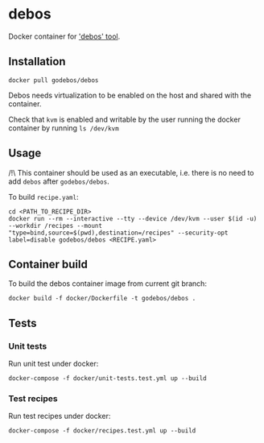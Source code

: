 # debos

Docker container for ['debos' tool](https://github.com/go-debos/debos).

## Installation
```
docker pull godebos/debos
```

Debos needs virtualization to be enabled on the host and shared with the container.

Check that `kvm` is enabled and writable by the user running the docker container by running ```ls /dev/kvm```

## Usage
/!\ This container should be used as an executable, i.e. there is no need to add `debos` after `godebos/debos`.

To build `recipe.yaml`:
```
cd <PATH_TO_RECIPE_DIR>
docker run --rm --interactive --tty --device /dev/kvm --user $(id -u) --workdir /recipes --mount "type=bind,source=$(pwd),destination=/recipes" --security-opt label=disable godebos/debos <RECIPE.yaml>
```

## Container build
To build the debos container image from current git branch:
```
docker build -f docker/Dockerfile -t godebos/debos .
```

## Tests

### Unit tests
Run unit test under docker:
```
docker-compose -f docker/unit-tests.test.yml up --build
```

### Test recipes
Run test recipes under docker:
```
docker-compose -f docker/recipes.test.yml up --build
```
